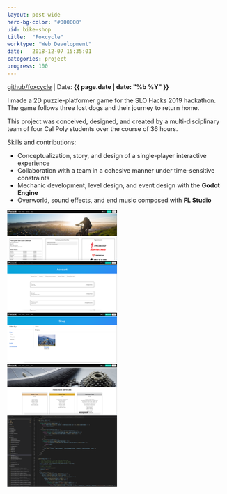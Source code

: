 ```yaml
---
layout: post-wide
hero-bg-color: "#000000"
uid: bike-shop
title:  "Foxcycle"
worktype: "Web Development"
date:   2018-12-07 15:35:01
categories: project
progress: 100
---
```


<p class="meta">
  <a href="https://github.com/gmonteir/foxcycle">github/foxcycle</a> | Date: <strong>{{ page.date | date: "%b %Y" }}</strong>
</p>

<p>
	I made a 2D puzzle-platformer game for the SLO Hacks 2019 hackathon. The game follows three lost dogs and their journey to return home.

  This project was conceived, designed, and created by a multi-disciplinary team of four Cal Poly students over the course of 36 hours.
</p>

<div class="skills">
<p>Skills and contributions:</p>
<ul>
  <li>Conceptualization, story, and design of a single-player interactive experience</li>
  <li>Collaboration with a team in a cohesive manner under time-sensitive constraints</li>
  <li>Mechanic development, level design, and event design with the <b>Godot Engine</b></li>
  <li>Overworld, sound effects, and end music composed with <b>FL Studio</b></li>
</ul>
</div>

<div class="showcase">
  <img style="width:50%" src="/images/portfolio/bike-shop/1.png" alt="">
  <img style="width:50%" src="/images/portfolio/bike-shop/2.png" alt="">
  <img style="width:50%" src="/images/portfolio/bike-shop/3.png" alt="">
  <img style="width:50%" src="/images/portfolio/bike-shop/4.png" alt="">
  <img style="width:50%" src="/images/portfolio/bike-shop/5.png" alt="">
</div>
